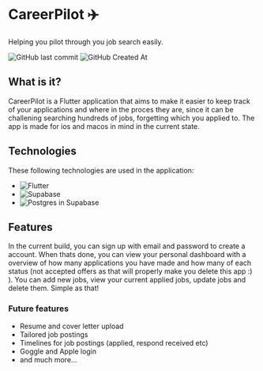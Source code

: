 # CareerPilot ✈️

Helping you pilot through you job search easily.

![GitHub last commit](https://img.shields.io/github/last-commit/woidthevoid/CareerPilot?display_timestamp=author&style=for-the-badge&logo=git)
![GitHub Created At](https://img.shields.io/github/created-at/woidthevoid/CareerPilot?&style=for-the-badge)


## What is it?
CareerPilot is a Flutter application that aims to make it easier to keep track of your applications and where in the proces they are, since it can be challening searching hundreds of jobs, forgetting which you applied to. The app is made for ios and macos in mind in the current state.

## Technologies
These following technologies are used in the application:
- ![Flutter](https://img.shields.io/badge/flutter-blue?style=for-the-badge&logo=flutter)
- ![Supabase](https://img.shields.io/badge/supabase-black?style=for-the-badge&logo=supabase)
- ![Postgres](https://img.shields.io/badge/postgres-white?style=for-the-badge&logo=postgresql) in Supabase

## Features
In the current build, you can sign up with email and password to create a account. When thats done, you can view your personal dashboard with a overview of how many applications you have made and how many of each status (not accepted offers as that will properly make you delete this app :) ). You can add new jobs, view your current applied jobs, update jobs and delete them.
Simple as that!

### Future features
- Resume and cover letter upload
- Tailored job postings
- Timelines for job postings (applied, respond received etc)
- Goggle and Apple login
- and much more...

